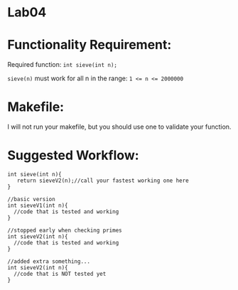 # Lab04

# Functionality Requirement:

Required function: `int sieve(int n); `

`sieve(n)` must work for all n in the range: `1 <= n <= 2000000`

# Makefile:

I will not run your makefile, but you should use one to validate your function.

# Suggested Workflow:

```
int sieve(int n){
   return sieveV2(n);//call your fastest working one here
}

//basic version
int sieveV1(int n){
  //code that is tested and working
}

//stopped early when checking primes
int sieveV2(int n){
  //code that is tested and working
}

//added extra something...
int sieveV2(int n){
  //code that is NOT tested yet
}
```

